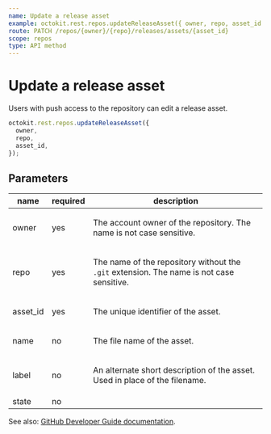 ```yaml
---
name: Update a release asset
example: octokit.rest.repos.updateReleaseAsset({ owner, repo, asset_id })
route: PATCH /repos/{owner}/{repo}/releases/assets/{asset_id}
scope: repos
type: API method
---
```


# Update a release asset

Users with push access to the repository can edit a release asset.

```js
octokit.rest.repos.updateReleaseAsset({
  owner,
  repo,
  asset_id,
});
```

## Parameters

<table>
  <thead>
    <tr>
      <th>name</th>
      <th>required</th>
      <th>description</th>
    </tr>
  </thead>
  <tbody>
    <tr><td>owner</td><td>yes</td><td>

The account owner of the repository. The name is not case sensitive.

</td></tr>
<tr><td>repo</td><td>yes</td><td>

The name of the repository without the `.git` extension. The name is not case sensitive.

</td></tr>
<tr><td>asset_id</td><td>yes</td><td>

The unique identifier of the asset.

</td></tr>
<tr><td>name</td><td>no</td><td>

The file name of the asset.

</td></tr>
<tr><td>label</td><td>no</td><td>

An alternate short description of the asset. Used in place of the filename.

</td></tr>
<tr><td>state</td><td>no</td><td>

</td></tr>
  </tbody>
</table>

See also: [GitHub Developer Guide documentation](https://docs.github.com/rest/releases/assets#update-a-release-asset).
